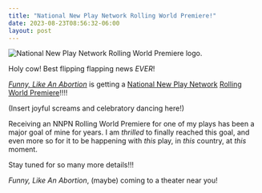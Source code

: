 ```yaml
---
title: "National New Play Network Rolling World Premiere!"
date: 2023-08-23T08:56:32-06:00
layout: post
---
```


![National New Play Network Rolling World Premiere logo.](/images/full_color_nnpn.jpeg)

Holy cow! Best flipping flapping news *EVER*!

[*Funny, Like An Abortion*](https://newplayexchange.org/plays/450187/funny-abortion) is getting a [National New Play Network](https://nnpn.org/) [Rolling World Premiere](https://nnpn.org/rolling-world-premiere)!!!!

(Insert joyful screams and celebratory dancing here!)

Receiving an NNPN Rolling World Premiere for one of my plays has been a major goal of mine for years. I am *thrilled* to finally reached this goal, and even more so for it to be happening with *this* play, in *this* country, at *this* moment.

Stay tuned for so many more details!!!

*Funny, Like An Abortion*, (maybe) coming to a theater near you!
